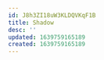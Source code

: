```yaml
---
id: J8h3ZI18uW3KLDQVKqF1B
title: Shadow
desc: ''
updated: 1639759165189
created: 1639759165189
---
```


